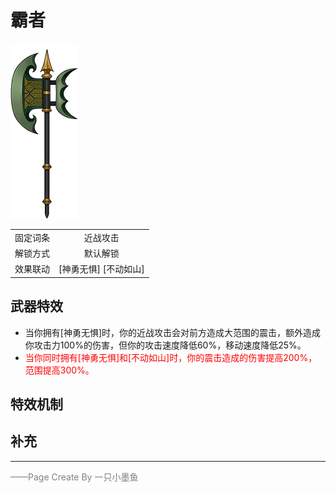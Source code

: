 # 霸者

![霸者](../Img/Texture2D_Sword/霸者.png)

|||
|:----:|:----:|
|固定词条|近战攻击|
|解锁方式|默认解锁|
|效果联动|[神勇无惧] [不动如山]|


## 武器特效
- 当你拥有[神勇无惧]时，你的近战攻击会对前方造成大范围的震击，额外造成你攻击力100%的伤害，但你的攻击速度降低60%，移动速度降低25%。
- <font color=red>当你同时拥有[神勇无惧]和[不动如山]时，你的震击造成的伤害提高200%，范围提高300%。</font>

## 特效机制

## 补充

---

<font color=grey>——Page Create By 一只小墨鱼</font>
